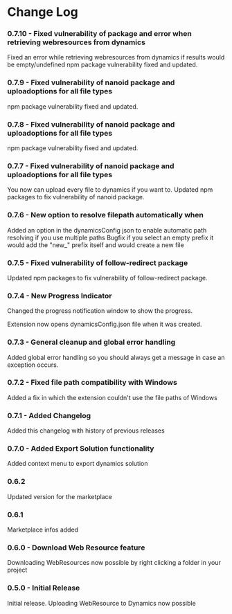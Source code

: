 # Change Log

### 0.7.10 - Fixed vulnerability of package and error when retrieving webresources from dynamics

Fixed an error while retrieving webresources from dynamics if results would be empty/undefined
npm package vulnerability fixed and updated.

### 0.7.9 - Fixed vulnerability of nanoid package and uploadoptions for all file types

npm package vulnerability fixed and updated.

### 0.7.8 - Fixed vulnerability of nanoid package and uploadoptions for all file types

npm package vulnerability fixed and updated.

### 0.7.7 - Fixed vulnerability of nanoid package and uploadoptions for all file types

You now can upload every file to dynamics if you want to.
Updated npm packages to fix vulnerability of nanoid package.

### 0.7.6 - New option to resolve filepath automatically when

Added an option in the dynamicsConfig json to enable automatic path resolving if you use multiple paths
Bugfix if you select an empty prefix it would add the "new_" prefix itself and would create a new file

### 0.7.5 - Fixed vulnerability of follow-redirect package

Updated npm packages to fix vulnerability of follow-redirect package.

### 0.7.4 - New Progress Indicator

Changed the progress notification window to show the progress.

Extension now opens dynamicsConfig.json file when it was created.

### 0.7.3 - General cleanup and global error handling

Added global error handling so you should always get a message in case an exception occurs.

### 0.7.2 - Fixed file path compatibility with Windows

Added a fix in which the extension couldn't use the file paths of Windows

### 0.7.1 - Added Changelog

Added this changelog with history of previous releases

### 0.7.0 - Added Export Solution functionality

Added context menu to export dynamics solution

### 0.6.2

Updated version for the marketplace

### 0.6.1

Marketplace infos added

### 0.6.0 - Download Web Resource feature

Downloading WebResources now possible by right clicking a folder in your project

### 0.5.0 - Initial Release

Initial release. Uploading WebResource to Dynamics now possible
